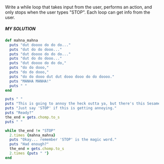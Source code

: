Write a while loop that takes input from the user, performs an action, and only stops when the user types "STOP". Each loop can get info from the user.


##### MY SOLUTION
```ruby
def mahna_mahna
  puts "dut doooo do do do..."
  puts "dut do do dooo..."
  puts "dut doooo do do do..."
  puts "dut do do dooo..."
  puts "dut doooo do do do,"
  puts "do do dooo,"
  puts "do do dooo,"
  puts "do do dooo dut dut dooo dooo do do doooo."
  puts "MANHA MANHA!"
  puts " "
end

puts " "
puts "This is going to annoy the heck outta ya, but there's this Sesame Street song that makes me smile.."
puts "Just say 'STOP' if this is getting annoying."
puts "Ready?"
the_end = gets.chomp.to_s
puts " "

while the_end != "STOP"
  2.times {mahna_mahna}
  puts "Okay... remember 'STOP' is the magic word."
  puts "Had enough?"
  the_end = gets.chomp.to_s
  2.times {puts " "}
end
```